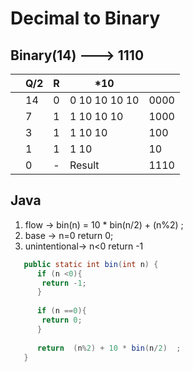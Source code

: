 # Decimal to Binary 

## Binary(14) ---> 1110

|        |    Q/2   |   R    |      *10      |      |
| ------ | ---------|--------|---------------|------
|        |    14     |   0   | 0 10 10 10 10 | 0000  
|        |     7     |   1   | 1 10 10 10    | 1000
|        |     3     |   1   | 1 10 10       |  100
|        |     1     |   1   | 1 10          |   10
|        |     0     |   -   |    Result     | 1110 

## Java 


1. flow -> bin(n) = 10 * bin(n/2) +  (n%2) ;
1. base -> n=0 return 0;
1. unintentional-> n<0 return -1

```java
   public static int bin(int n) {
      if (n <0){
       return -1;
      }
     
      if (n ==0){
       return 0;
      }
     
      return  (n%2) + 10 * bin(n/2)  ;
   }
```

